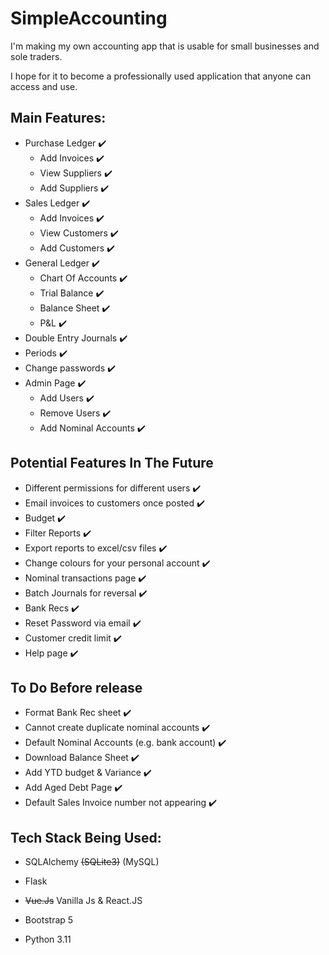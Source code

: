 # SimpleAccounting

I'm making my own accounting app that is usable for small businesses and sole traders.

I hope for it to become a professionally used application that anyone can access and use.

## Main Features:
- Purchase Ledger ✔️
    - Add Invoices ✔️
    - View Suppliers ✔️
    - Add Suppliers ✔️
- Sales Ledger ✔️
    - Add Invoices ✔️
    - View Customers ✔️
    - Add Customers ✔️
- General Ledger ✔️
    - Chart Of Accounts ✔️
    - Trial Balance ✔️
    - Balance Sheet ✔️
    - P&L ✔️
- Double Entry Journals ✔️
- Periods ✔️
- Change passwords ✔️
- Admin Page ✔️
    - Add Users ✔️
    - Remove Users ✔️
    - Add Nominal Accounts ✔️

## Potential Features In The Future
- Different permissions for different users ✔️
- Email invoices to customers once posted ✔️
- Budget ✔️
- Filter Reports ✔️
- Export reports to excel/csv files ✔️
- Change colours for your personal account ✔️
- Nominal transactions page ✔️
- Batch Journals for reversal ✔️
- Bank Recs ✔️
- Reset Password via email ✔️
- Customer credit limit ✔️
- Help page ✔️

## To Do Before release
- Format Bank Rec sheet ✔️
- Cannot create duplicate nominal accounts ✔️
- Default Nominal Accounts (e.g. bank account) ✔️
- Download Balance Sheet ✔️
- Add YTD budget & Variance ✔️
- Add Aged Debt Page ✔️
- Default Sales Invoice number not appearing ✔️

## Tech Stack Being Used:
- SQLAlchemy  <strike>(SQLite3)</strike>   (MySQL) 
- Flask

-  <strike>Vue.Js</strike>   Vanilla Js & React.JS

- Bootstrap 5
- Python 3.11
